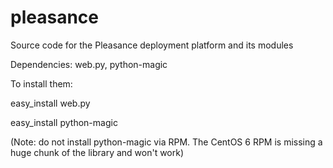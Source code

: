 pleasance
=========

Source code for the Pleasance deployment platform and its modules

Dependencies: web.py, python-magic

To install them:

easy_install web.py

easy_install python-magic

(Note: do not install python-magic via RPM. The CentOS 6 RPM is missing a huge chunk of the library and won't work)
